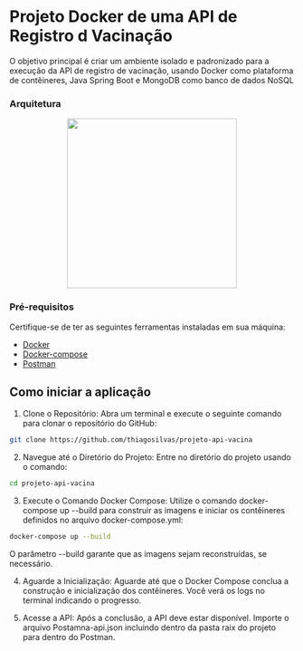 

# Projeto Docker de uma API de Registro d Vacinação 

O objetivo principal é criar um ambiente isolado e padronizado para a execução da API de registro de vacinação, usando Docker como plataforma de contêineres, Java Spring Boot e MongoDB como banco de dados NoSQL

### Arquitetura 

<p align="center">
    <img src="https://i.ibb.co/GsYDrHS/Arquitetura.png" height="300px" width="">
</p>

### Pré-requisitos 

Certifique-se de ter as seguintes ferramentas instaladas em sua máquina:

- [Docker](https://www.docker.com/get-started/)
- [Docker-compose](https://docs.docker.com/compose/install/)
- [Postman](https://www.postman.com/downloads/)


## Como iniciar a aplicação

1. Clone o Repositório:
Abra um terminal e execute o seguinte comando para clonar o repositório do GitHub:

```bash
git clone https://github.com/thiagosilvas/projeto-api-vacina
```
2. Navegue até o Diretório do Projeto:
Entre no diretório do projeto usando o comando:

```bash
cd projeto-api-vacina
```
3. Execute o Comando Docker Compose:
Utilize o comando docker-compose up --build para construir as imagens e iniciar os contêineres definidos no arquivo docker-compose.yml:

```bash
docker-compose up --build
```
O parâmetro --build garante que as imagens sejam reconstruídas, se necessário.

4. Aguarde a Inicialização:
Aguarde até que o Docker Compose conclua a construção e inicialização dos contêineres. Você verá os logs no terminal indicando o progresso.

5. Acesse a API:
Após a conclusão, a API deve estar disponível. Importe o arquivo Postamna-api.json incluindo dentro da pasta raix do projeto para dentro do Postman.


